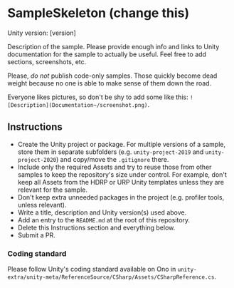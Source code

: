 # SampleSkeleton (change this)
Unity version: [version]

Description of the sample. Please provide enough info and links to Unity documentation for the sample to actually be useful. Feel free to add sections, screenshots, etc.

Please, *do not* publish code-only samples. Those quickly become dead weight because no one is able to make sense of them down the road.

Everyone likes pictures, so don't be shy to add some like this: `![Description](Documentation~/screenshot.png)`.

## Instructions
- Create the Unity project or package. For multiple versions of a sample, store them in separate subfolders (e.g. `unity-project-2019` and `unity-project-2020`) and copy/move the `.gitignore` there.
- Include only the required Assets and try to reuse those from other samples to keep the repository's size under control. For example, don't keep all Assets from the HDRP or URP Unity templates unless they are relevant for the sample.
- Don't keep extra unneeded packages in the project (e.g. profiler tools, unless relevant).
- Write a title, description and Unity version(s) used above.
- Add an entry to the `README.md` at the root of this repository.
- Delete this Instructions section and everything below.
- Submit a PR.

### Coding standard
Please follow Unity's coding standard available on Ono in `unity-extra/unity-meta/ReferenceSource/CSharp/Assets/CSharpReference.cs`.
